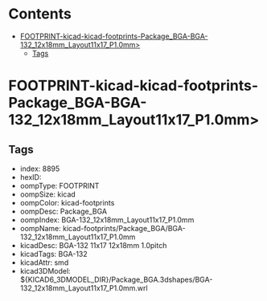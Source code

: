 



Contents
========

* [FOOTPRINT-kicad-kicad-footprints-Package_BGA-BGA-132_12x18mm_Layout11x17_P1.0mm>](#footprint-kicad-kicad-footprints-package_bga-bga-132_12x18mm_layout11x17_p10mm)
	* [Tags](#tags)

# FOOTPRINT-kicad-kicad-footprints-Package_BGA-BGA-132_12x18mm_Layout11x17_P1.0mm>

## Tags

- index: 8895
- hexID: 
- oompType: FOOTPRINT
- oompSize: kicad
- oompColor: kicad-footprints
- oompDesc: Package_BGA
- oompIndex: BGA-132_12x18mm_Layout11x17_P1.0mm
- oompName: kicad-footprints/Package_BGA/BGA-132_12x18mm_Layout11x17_P1.0mm
- kicadDesc: BGA-132 11x17 12x18mm 1.0pitch
- kicadTags: BGA-132
- kicadAttr: smd
- kicad3DModel: ${KICAD6_3DMODEL_DIR}/Package_BGA.3dshapes/BGA-132_12x18mm_Layout11x17_P1.0mm.wrl

